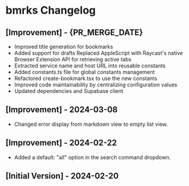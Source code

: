 # bmrks Changelog

## [Improvement] - {PR_MERGE_DATE}

- Improved title generation for bookmarks
- Added support for drafts
Replaced AppleScript with Raycast's native Browser Extension API for retrieving active tabs
- Extracted service name and host URL into reusable constants
- Added constants.ts file for global constants management
- Refactored create-bookmark.tsx to use the new constants
- Improved code maintainability by centralizing configuration values
- Updated dependencies and Supabase client

## [Improvement] - 2024-03-08

- Changed error display from markdown view to empty list view.

## [Improvement] - 2024-02-22

- Added a default: "all" option in the search command dropdown.

## [Initial Version] - 2024-02-20
